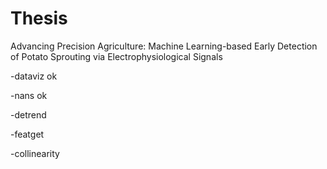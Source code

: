 # Thesis
Advancing Precision Agriculture: Machine Learning-based Early Detection of Potato Sprouting via Electrophysiological Signals

-dataviz ok

-nans ok

-detrend

-featget

-collinearity

